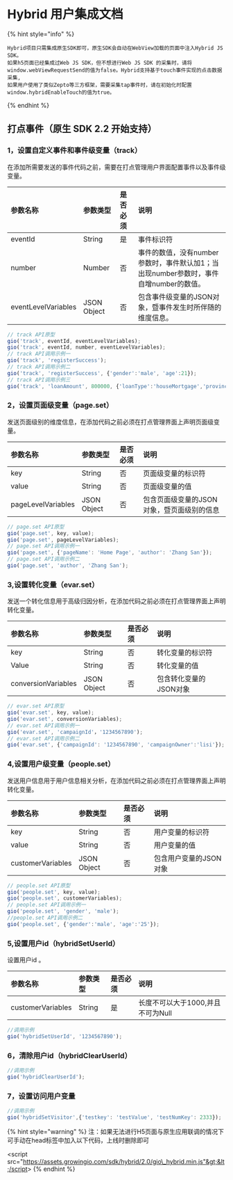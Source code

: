 # Hybrid 用户集成文档

{% hint style="info" %}
```
Hybrid项目只需集成原生SDK即可，原生SDK会自动在WebView加载的页面中注入Hybrid JS SDK。
如果h5页面已经集成过Web JS SDK，但不想进行Web JS SDK 的采集时，请将
window.webViewRequestSend的值为false。Hybrid支持基于touch事件实现的点击数据采集,
如果用户使用了类似Zepto等三方框架，需要采集tap事件时，请在初始化时配置
window.hybridEnableTouch的值为true。
```
{% endhint %}

##  **打点事件（原生 SDK 2.2 开始支持）**

### 1，设置自定义事件和事件级变量（track）

在添加所需要发送的事件代码之前，需要在打点管理用户界面配置事件以及事件级变量。

| 参数名称   |  参数类型 | 是否必须 | 说明 |
| :--- | :--- | :--- | :--- |
| eventId    | String | 是 | 事件标识符 |
| number | Number | 否 | 事件的数值，没有number参数时，事件默认加1；当出现number参数时，事件自增number的数值。 |
| eventLevelVariables | JSON Object | 否 | 包含事件级变量的JSON对象，暨事件发生时所伴随的维度信息。 |

```javascript
// track API原型
gio('track', eventId, eventLevelVariables);
gio('track', eventId, number, eventLevelVariables);
// track API调用示例一
gio('track', 'registerSuccess');
// track API调用示例二
gio('track', 'registerSuccess', {'gender':'male', 'age':21});
// track API调用示例三
gio('track', 'loanAmount', 800000, {'loanType':'houseMortgage','province':'Zhejiang'})

```

### 2，设置页面级变量（page.set）

发送页面级别的维度信息，在添加代码之前必须在打点管理界面上声明页面级变量。

| 参数名称  | 参数类型  | 是否必须  | 说明 |
| :--- | :--- | :--- | :--- |
| key | String | 否 | 页面级变量的标识符 |
| value | String | 否 | 页面级变量的值 |
| pageLevelVariables | JSON Object | 否 | 包含页面级变量的JSON对象，暨页面级别的信息 |

```javascript
// page.set API原型
gio('page.set', key, value);
gio('page.set', pageLevelVariables);
// page.set API调用示例一
gio('page.set', {'pageName': 'Home Page', 'author': 'Zhang San'});
// page.set API调用示例二
gio('page.set', 'author', 'Zhang San');
```

### 3,设置转化变量（evar.set）

发送一个转化信息用于高级归因分析，在添加代码之前必须在打点管理界面上声明转化变量。

| 参数名称    | 参数类型 | 是否必须 | 说明 |
| :--- | :--- | :--- | :--- |
| key | String | 否 | 转化变量的标识符 |
| Value | String | 否 | 转化变量的值 |
| conversionVariables | JSON Object | 否 | 包含转化变量的JSON对象 |

```javascript
// evar.set API原型
gio('evar.set', key, value);
gio('evar.set', conversionVariables);
// evar.set API调用示例一
gio('evar.set', 'campaignId'，'1234567890');
// evar.set API调用示例二
gio('evar.set', {'campaignId': '1234567890', 'campaignOwner':'lisi'});
```

### 4,设置用户级变量（people.set）

发送用户信息用于用户信息相关分析，在添加代码之前必须在打点管理界面上声明转化变量。

| 参数名称   | 参数类型 | 是否必须 |  说明 |
| :--- | :--- | :--- | :--- |
| key | String | 否 | 用户变量的标识符 |
| value | String | 否 | 用户变量的值 |
| customerVariables | JSON Object | 否 | 包含用户变量的JSON对象 |

```javascript
// people.set API原型
gio('people.set', key, value);
gio('people.set', customerVariables);
// people.set API调用示例一
gio('people.set', 'gender', 'male');
//people.set API调用示例二
gio('people.set', {'gender':'male', 'age':'25'});
```

### 5,设置用户id（hybridSetUserId）

设置用户id 。

| 参数名称    | 参数类型 | 是否必须 | 说明 |
| :--- | :--- | :--- | :--- |
| customerVariables | String | 是 | 长度不可以大于1000,并且不可为Null |

```javascript
//调用示例
gio('hybridSetUserId', '1234567890');

```

### 6，清除用户id（hybridClearUserId）

```javascript
//调用示例
gio('hybridClearUserId');

```

### 7，设置访问用户变量

```javascript
//调用示例
gio('hybridSetVisitor',{'testkey': 'testValue', 'testNumKey': 2333});
```

{% hint style="warning" %}
注：如果无法进行H5页面与原生应用联调的情况下可手动在head标签中加入以下代码，上线时删除即可

 &lt;script src="https://assets.growingio.com/sdk/hybrid/2.0/gio\_hybrid.min.js"&gt;&lt;/script&gt; 
{% endhint %}

## 

